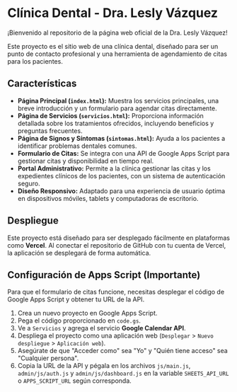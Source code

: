 # Clínica Dental - Dra. Lesly Vázquez

¡Bienvenido al repositorio de la página web oficial de la Dra. Lesly Vázquez!

Este proyecto es el sitio web de una clínica dental, diseñado para ser un punto de contacto profesional y una herramienta de agendamiento de citas para los pacientes.

## Características

-   **Página Principal (`index.html`):** Muestra los servicios principales, una breve introducción y un formulario para agendar citas directamente.
-   **Página de Servicios (`servicios.html`):** Proporciona información detallada sobre los tratamientos ofrecidos, incluyendo beneficios y preguntas frecuentes.
-   **Página de Signos y Síntomas (`sintomas.html`):** Ayuda a los pacientes a identificar problemas dentales comunes.
-   **Formulario de Citas:** Se integra con una API de Google Apps Script para gestionar citas y disponibilidad en tiempo real.
-   **Portal Administrativo:** Permite a la clínica gestionar las citas y los expedientes clínicos de los pacientes, con un sistema de autenticación seguro.
-   **Diseño Responsivo:** Adaptado para una experiencia de usuario óptima en dispositivos móviles, tablets y computadoras de escritorio.

## Despliegue

Este proyecto está diseñado para ser desplegado fácilmente en plataformas como **Vercel**. Al conectar el repositorio de GitHub con tu cuenta de Vercel, la aplicación se desplegará de forma automática.

## Configuración de Apps Script (Importante)

Para que el formulario de citas funcione, necesitas desplegar el código de Google Apps Script y obtener tu URL de la API.

1.  Crea un nuevo proyecto en Google Apps Script.
2.  Pega el código proporcionado en `code.gs`.
3.  Ve a `Servicios` y agrega el servicio **Google Calendar API**.
4.  Despliega el proyecto como una aplicación web (`Desplegar` > `Nuevo despliegue` > `Aplicación web`).
5.  Asegúrate de que "Acceder como" sea "Yo" y "Quién tiene acceso" sea "Cualquier persona".
6.  Copia la URL de la API y pégala en los archivos `js/main.js`, `admin/js/auth.js` y `admin/js/dashboard.js` en la variable `SHEETS_API_URL` o `APPS_SCRIPT_URL` según corresponda.
